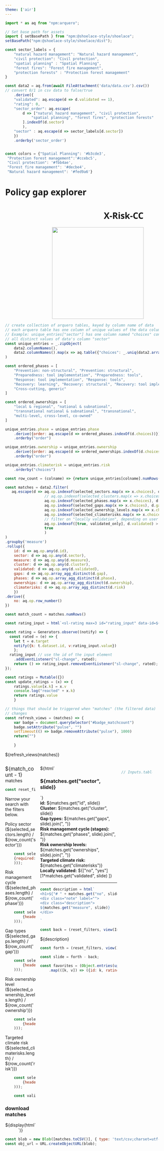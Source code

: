 ```yaml
---
theme: ['air']
---
```


<link rel="stylesheet" href="custom.css">
<link rel="stylesheet" href="assets/shoelace-light.css">

<script defer src="assets/fontawesome/fontawesome.js"></script>
<script defer src="assets/fontawesome/solid.js"></script>

```js   
import * as aq from "npm:arquero";

// Set base path for assets
import { setBasePath } from "npm:@shoelace-style/shoelace";
setBasePath("npm:@shoelace-style/shoelace/dist");

```

```js
const sector_labels = {
    "natural hazard management": "Natural hazard management",
    "civil protection": "Civil protection",
    "spatial planning" : "Spatial Planning",
    "forest fires": "Forest fire management", 
    "protection forests" : "Protection forest management"
}
```

```js
const data2 = aq.from(await FileAttachment('data/data.csv').csv())
// convert 0/1 in csv data to false/true
    .derive({
    "validated": aq.escape(d => d.validated == 1),
    "rating": 0,    
    "sector_order": aq.escape(
        d => ["natural hazard management", "civil protection",
            "spatial planning", "forest fires", "protection forests"
        ].indexOf(d.sector)
        ),
    "sector" : aq.escape(d => sector_labels[d.sector])
    })
    .orderby('sector_order')


const colors = {"Spatial Planning": '#b3cde3',
 "Protection forest management":'#ccebc5',
 "Civil protection": '#fbb4ae',
 "Forest fire management": '#decbe4',
 "Natural hazard management": '#fed9a6'}
```


<div class="grid grid-cols-4" style="width:90%; font-family:sans; align-items:start">
  <div class="grid-colspan-2"><h1>Policy gap explorer</h1></div>
  <div style="text-align:right"><h1 style="align:middle">X-Risk-CC</h1></div>
  <div style="text-align:right"><img src="assets/ASP_21-27_Logo-Standard.png" width="300"></div>
</div>


```js
// create collection of arquero tables, keyed by column name of data
// each arquero table has one column of unique values of the data column
// Example: unique_entries["sector"] has one column named "choices" containing
// all distinct values of data's column "sector"
const unique_entries = _.zipObject(
    data2.columnNames(),
    data2.columnNames().map(x => aq.table({"choices": _.uniq(data2.array(x))}))
)

```

```js
const ordered_phases = [
    "Prevention: non-structural", "Prevention: structural",
	"Preparedness: tool implementation", "Preparedness: tools",
	"Response: tool implementation", "Response: tools",
	"Recovery: learning", "Recovery: structural", "Recovery: tool implementation",
    "Cross-cutting, generic"
]

const ordered_ownerships = [
    "local & regional", "national & subnational",
    "transnational national & subnational", "transnational", 
    "multi-level, cross-level, co-owned"    
]

unique_entries.phase = unique_entries.phase
    .derive({order: aq.escape(d => ordered_phases.indexOf(d.choices))})
    .orderby("order")

unique_entries.ownership = unique_entries.ownership
    .derive({order: aq.escape(d => ordered_ownerships.indexOf(d.choices))})
    .orderby("order")

unique_entries.climaterisk = unique_entries.risk
    .orderby("choices")

```

```js
const row_count = (colname) => {return unique_entries[colname].numRows()}
```

```js
const matches = data2.filter(
   aq.escape(d => aq.op.indexof(selected_sectors.map(x => x.choices), d.sector) > -1 &
                  // aq.op.indexof(selected_clusters.map(x => x.choices), d.cluster) > -1 &
                  aq.op.indexof(selected_phases.map(x => x.choices), d.phase) > -1 &
                  aq.op.indexof(selected_gaps.map(x => x.choices), d.gap) > -1 &
                  aq.op.indexof(selected_ownership_levels.map(x => x.choices), d.ownership) > -1 &
                  aq.op.indexof(selected_climaterisks.map(x => x.choices), d.risk) > -1 &
                  // filter on "locally validation", depending on user's choice (switch)                  
                  aq.op.indexof([true, validated_only], d.validated) > -1 &
                  true
                  )
)
.groupby('measure')
.rollup({
    id: d => aq.op.any(d.id),
    sector: d => aq.op.any(d.sector),
    measure: d => aq.op.any(d.measure),
    cluster: d => aq.op.any(d.cluster),
    validated: d => aq.op.any(d.validated),
    gaps: d => aq.op.array_agg_distinct(d.gap),
    phases: d => aq.op.array_agg_distinct(d.phase),
    ownerships: d => aq.op.array_agg_distinct(d.ownership),
    climaterisks: d => aq.op.array_agg_distinct(d.risk)
    })
.derive({
    no: aq.op.row_number()
})

const match_count = matches.numRows()

```

```js
const rating_input = html`<sl-rating max=3 id="rating_input" data-id=${matches.get('id', slide)}></sl-rating>`
```


```js
const rating = Generators.observe((notify) => {
  const rated = (e) => {
    let t = e.target
    notify({k: t.dataset.id, v:rating_input.value})
    };  
  rating_input // use the id of the input element
    .addEventListener("sl-change", rated);
    return () => rating_input.removeEventListener("sl-change", rated);
});
```

```js
const ratings = Mutable({})
const update_ratings = (x) => {
    ratings.value[x.k] = x.v
    console.log("reacted" + x.k)
    return ratings.value
    }
```


```js
// things that should be triggered when "matches" (the filtered data)
// changes
const refresh_views = (matches) => {
    var badge = document.querySelector("#badge_matchcount")
    badge.setAttribute("pulse", "")
    setTimeout(() => badge.removeAttribute("pulse"), 1000)    
    return("")
    
    }
```


<!-- doesn't display anything but listens to changes in "matches",
e. g. to add and remove pulsating css to badges
-->
<span>${refresh_views(matches)}</span>


<div style="display:grid;
    grid-template-columns: 20% 50% 20%;
    gap:1em;">
    <div><!-- first row, left column --></div>
    <!-- center column: -->
    <div>
</div>

<div></div><!-- first row, right column -->

<!-- second row, left column: -->



<div>
<sl-badge id="badge_matchcount" variant="success" pill style="font-size:larger">
${match_count - 1}</sl-badge> matches

<div class="card">


```js
const reset_filters = view(Inputs.button(html`<span class="fas fa-slash" data-fa-mask="fas fa-filter" data-fa-transform="up-2.5"></span> clear filters`))
```
Narrow your search with the filters below.

<sl-details>
    <div slot="summary">Policy sector (${selected_sectors.length} / ${row_count('sector')})</div>
    

```js
    const selected_sectors = (reset_filters, view(Inputs.table(unique_entries.sector, 
    {required: true, header: {choices: "Policy sector"}}
    ))); 
```  

</sl-details>
<sl-details>
    <div slot="summary">Risk management cycle (${selected_phases.length} / ${row_count('phase')})</div>
        <div class="grid-cols-2">

```js
    const selected_phases = (reset_filters, view(Inputs.table(unique_entries.phase,
        {header: {choices: "Risk management cycle"}, columns: ["choices"]}
    )));  
```

</div>
</sl-details>
<sl-details>
    <div slot="summary">Gap types (${selected_gaps.length} / ${row_count('gap')})</div>   

```js
    const selected_gaps = (reset_filters, view(Inputs.table(unique_entries.gap,
        {header: {choices: "Gap types"}}
    )));
```
</sl-details>
<sl-details>
    <div slot="summary">Risk ownership level
     (${selected_ownership_levels.length} / ${row_count('ownership')})
     </div>   

```js
    const selected_ownership_levels = (reset_filters, view(Inputs.table(unique_entries.ownership,
        {header: {choices: "Risk ownership level"}, columns:["choices"]}
    ))); 
```
</sl-details>
<sl-details>
    <div slot="summary">Targeted climate risk
     (${selected_climaterisks.length} / ${row_count('risk')})
     </div>   

```js
    const selected_climaterisks = (reset_filters, view(Inputs.table(unique_entries.climaterisk,
        {header: {choices: "Climate risk"}, columns:["choices"]}
    ))); 
```
</sl-details>


```js
    const validated_only = (reset_filters, view(Inputs.toggle({label: "Locally validated gaps", value: false})))
```



</div> <!-- end of left filter card -->


<div class="card">
    <h3>download matches</h3>
    <div style="text-align:center">
        ${display(html`<sl-button aria-label="download suggestions" size="large" href="${obj_url}" download="result" circle><i class="fa fa-download"></i></sl-button>`)}
    </div>
</div>


</div>
  <!-- center column -->



<div>
        <div class="grid grid-cols-2">
            ${html`<div >
            <h3><tag style="background-color: ${colors[matches.get('sector', slide)]} !important">${matches.get("sector", slide)}</tag></h3>
            </div>
            `}
        </div>
        <div class="brief"> 
        <div><strong>id:</strong> ${matches.get("id", slide)}</div>       
        <div><strong>Cluster:</strong> ${matches.get("cluster", slide)}</div>       
        <div><strong>Gap types:</strong> ${matches.get("gaps", slide).join(", ")}</div>
        <div><strong>Risk management cycle (stages):</strong> ${matches.get("phases", slide).join(", ")}</div>
        <div><strong>Risk ownership levels:</strong> ${matches.get("ownerships", slide).join(", ")}</div>
        <div><strong>Targeted climate risk:</strong> ${matches.get("climaterisks")}</div>
        <div><strong>Locally validated:</strong> ${["no", "yes"][1*matches.get("validated", slide)    ]}</div>
        </div>
    <hr/>


```js
const description = html`
<h1>${"# " + matches.get("no", slide)}</h1>
<div class="note" label="">
<div class="description">
${matches.get("measure", slide)}
</div>

`
```

<div class="container-description">
    <div class="navigate">

```js
const back = (reset_filters, view(Inputs.button("<", {value: null})));
```

</div>   
<div>



<!-- ${rating_input} -->
${description}
</div>

<div class="navigate">

```js
const forth = (reset_filters, view(Inputs.button(">", {value: null})));
```

```js
const slide = forth - back;
```



```js
const favorites = (Object.entries(update_ratings(rating))
    .map(([k, v]) => ({id: k, rating: v})))
``` 

</div>
</div> <!-- description container -->

</div>
<!-- right column -->
<div>

```js
// Inputs.table(favorites)
```

</div>

</div>




<div class="grid grid-cols-1">

</div>



```js
const blob = new Blob([matches.toCSV()], { type: 'text/csv;charset=utf-8,' });
const obj_url = URL.createObjectURL(blob);
```

